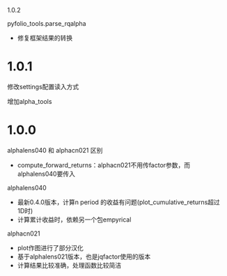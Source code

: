 1.0.2

pyfolio_tools.parse_rqalpha
* 修复框架结果的转换

# 1.0.1

修改settings配置读入方式

增加alpha_tools

# 1.0.0

alphalens040 和 alphacn021 区别

* compute_forward_returns：alphacn021不用传factor参数，而alphalens040要传入

alphalens040

* 最新0.4.0版本，计算n period 的收益有问题(plot_cumulative_returns超过1D时)
* 计算累计收益时，依赖另一个包empyrical

alphacn021

* plot作图进行了部分汉化
* 基于alphalens021版本，也是jqfactor使用的版本
* 计算结果比较准确，处理函数比较简洁
